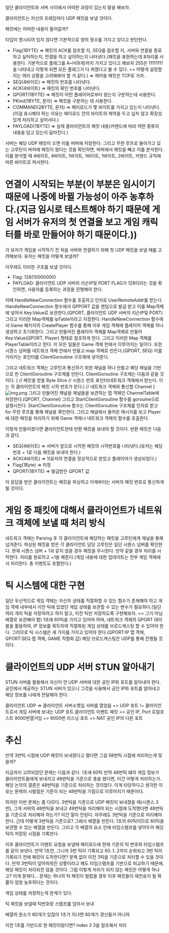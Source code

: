 일단 클라이언트와 서버 사이에서 어떠한 과정이 있는지 말을 해보자.

클라이언트는 자신의 프레임마다 UDP 패킷을 보낼 것이다.

패킷에는 어떠한 내용이 들어갈까?

타입이 명시되어 있지 않다면 기본적으로 양의 정수를 가지고 있다고 판단한다.
- Flag(1BYTE) => 패킷의 ACK를 참조할 지, SEQ를 참조할 지, 서버와 연결을 종료하고 싶어하는지, 연결을 하고 싶어하는지 나타낸다.(패킷을 표현하는데 8자리를 사용한다. 기본적으로 플래그를 A~H(8개)까지 가지고 있다고 해보자 255은 11111111을 나타내고 이렇게 되면 모든 플래그가 다 켜졌다고 볼 수 있다. => 어떻게 설정할지는 여러 상황을 고려해봐야 할 거 같다.) => 제어용 패킷은 TCP로 가자.
- SEQ(4바이트) => 패킷의 번호를 나타낸다.
- ACK(4바이트) => 패킷의 확인 번호를 나타낸다.
- QPORT(1BYTE) => 패킷이 어떤 플레이어로부터 왔는지 구분하는데 사용한다.
- PKind(1BYTE, 문자) => 패킷을 구분하는 데 사용한다.
- COMMAND(2BYTE, 문자) => 페이로드가 몇 바이트를 가지고 있는지 나타낸다.(이걸 표시해야 하는 이유는 페이로드 안의 바이트의 제약을 두고 싶지 않고 확장성 있게 처리하고 싶어서다.)
- PAYLOAD(?BYTE) => 실제 클라이언트의 패킷 내용(커맨드에 따라 어떤 종류의 내용을 담고 있는지 달라진다.)

서버는 해당 UDP 패킷이 오면 이를 버퍼에 저장한다.
그리고 무한 루프로 돌아가고 있는 고루틴이 버퍼에 패킷이 왔다는 것을 확인하면, 버퍼에서 패킷을 빼고 이를 분석한다.
이를 분석할 때 4바이트, 4바이트, 1바이트, 1바이트, 1바이트, 2바이트, 커맨드 규칙에 따른 바이트로 파서한다.

# 연결이 시작되는 부분(이 부분은 임시이기 때문에 나중에 바뀔 가능성이 아주 농후하다.(지금 임시로 테스트해야 하기 때문에 게임 서버가 유저의 첫 연결을 보고 게임 캐릭터를 바로 만들어야 하기 때문이다.))
각 유저가 게임을 시작하기 전 처음 서버와 연결하기 위해 첫 UDP 패킷을 보낼 때를 고려해보자.
유저는 패킷을 어떻게 보낼까?

아무래도 이러한 구조를 보낼 것이다.
- Flag: 128(10000000)
- PAYLOAD: 클라이언트 UDP 서버의 리슨IP및 PORT
  FLAG가 128이라는 것을 확인하면, 사용자를 등록하는 과정을 진행해야 한다.

이때 HandleNewConnection 함수를 호출하고 인자로 UserRemoteAddr를 받는다.
HandleNewConnection 함수에서 QPPORT 값을 랜덤으로 발급 받고
이를 Map객체에 넣어서 Key:Value로 보관한다.(QPORT, 클라이언트 UDP 서버의 리슨IP및 PORT) 그리고 이러한 Map객체를 IpTable이라고 지정한다.
HandleNewConnection 함수에서 Game 패키지의 CreatePlayer 함수를 통해 이후 게임 객체에 플레이어 객체를 하나 생성하고 초기화한다.
그리고 만들어진 플레이어 객체를 Map객체로 만들어 Key:Value(QPORT, Player) 형태로 참조하게 한다. 그리고 이러한 Map 객체를 PlayerTable이라고 한다.
이 모든 일들은 Game 객체 안에서 이루어지는 일이다.
또한 시퀀스 넘버를 네트워크 객체 안에서 만들고 map 객체로 만든다.(QPORT, SEQ) 이를 가리키는 포인터를 ClientGoroutine 구조체에 넣어준다.

그리고 네트워크 객체는 고루틴과 통신하기 위한 채널을 하나 만들고 해당 채널을 기반으로 한 ClientGoroutine 구조체를 만든다.
ClientGoroutine 구조체는 다음과 같을 것이다.
{
// 패킷을 받을 Byte Slice
// 시퀀스 번호 포인터(네트워크 객체에서 받는다. 이는 각 클라이언트의 패킷 시작 번호가 된다.)
// 네트워크 객체와 통신할 Channel
}
![img.png](img.png)
그리고 만들어진 채널을 채널들을 보관하는 맵 객체인 ChannelTable에 저장한다.(QPORT, Channel)
그리고 StartClientGoroutine 함수를 gorouine으로 실행시킨다.
StartClientGoroutine 함수는 ClientGoroutine 구조체를 인자로 받고 for 무한 루프를 통해 채널을 확인한다.
그리고 채널에서 들어온 메시지를 보고 Player에 대한 패킷을 처리하기 위해 Game 객체나 네트워크 객체의 함수를 호출한다.

이렇게 만들어졌다면 클라이언트한테 반환 패킷을 보내야 할 것이다.
반환 패킷은 다음과 같다.
- SEQ(4바이트) => 서버가 앞으로 시작한 패킷의 시작번호를 나타낸다.(유저는 해당 번호 + 1로 다음 패킷을 보내야 한다.)
- ACK(4바이트) => 1(유저의 연결을 정상적으로 받았고 플레이어가 생성되었다.)
- Flag(1Byte) => 미정
- QPORT(1BYTE) => 발급받은 QPORT 값

이 응답을 받은 클라이언트는 패킷을 파싱하고 이제부터는 서버의 패킷 번호로 통신하게 될 것이다.

# 게임 중 패킷에 대해서 클라이언트가 네트워크 객체에 보낼 때 처리 방식
네트워크 객체는 Parsing 후 각 클라이언트에 해당하는 패킷을 고루틴에게 채널을 통해 넘겨준다.
파싱된 패킷을 받은 각 클라이언트 담당 고루틴은 일단 시퀀스 넘버를 확인한다. 현재 시퀀스 넘버 + 1과 같지 않을 경우 패킷을 무시한다.
만약 같을 경우 처리를 시작한다. 처리를 완료하고 +1을 해준다.(게임 내용에 대한 업데이트는 전부 게임 객체에서 처리한다. 총 이벤트도 포함한다.)


# 틱 시스템에 대한 구현
일단 우선적으로 게임 객체는 자신의 상태를 직렬화할 수 있는 함수가 존재해야 하고
게임 객체 내부에서 이전 틱에 있었던 게임 상태를 보관할 수 있는 변수가 필요하다.(일단 여러 개의 틱을 저장하려고 하지 말고, 이전 틱만 저장하도록 구현해보자. => 그거 아님 배열로 보관해야 함)
1초에 60틱을 가지고 있어야 하며,
네트워크 객체의 QPORT 테이블을 활용하여, IP 정보를 획득하여 직렬화된 게임 상태를 브로드캐스팅 할 수 있어야 한다.
그러므로 틱 시스템은 세 가지를 가지고 있어야 한다.(QPORT:IP 맵 객체, QPORT:SEQ 맵 객체, GAME 직렬화 값)
해당 브로드캐스팅은 UDP를 통해 진행될 것이다.

# 클라이언트의 UDP 서버 STUN 알아내기
STUN 서버를 활용해서 자신이 연 UDP 서버에 대한 공인 IP와 포트를 알아내야 한다.
공인에서 제공하는 STUN 서버가 있으니 그것을 사용해서 공인 IP와 포트를 알아내고 해당 정보를 나에게 전달해야 한다.

클라이언트 UDP => 클라이언트 서버소켓임
서버를 열었음 => UDP 포트 != 클라이언트로서 게임 서버에 보내는 UDP 포트
클라이언트 이벤트 패킷 => 공인 IP, Port
로컬호스트 9000번열거임 => 9000번 리스닝 포트 => NAT 공인 IP의 다른 포트

# 추신
만약 3번틱 시점에 UDP 패킷이 보내졌다고 했다면 그걸 58번틱 시점에 처리하는게 맞을까?

지금까지 고려되었던 문제는 다음과 같다.
1초에 60틱
만약 48번틱 떄의 게임 정보가 클라이언트들에게 보내지고 48번틱을 기준으로 총을 쐈다면, 이건 어떻게 처리하는가.
해당 논의의 결론은 48번틱을 기준으로 처리하는 것이었다.
이게 타당하다고 생각한 이유는 문제의 시발점은 기준이 되는 48번틱을 기점으로 이루어지기 때문이다.

하지만 이번 문제는 좀 다르다.
3번틱을 기준으로 UDP 패킷이 보내졌을 때(시퀀스 3번), 그게 서버의 48번틱을 보내고 49번틱을 처리해야 되는 시점에 도착했다면 48번틱을 기준으로 처리해야 하는가?
이건 말이 안된다. 아무래도 3번틱을 기준으로 처리해야 한다.
근데 어떻게 3번틱을 기준으로?
그래서 배열을 만든다. 1초의 60틱이므로 60틱을 보관할 수 있는 배열을 만든다.
그리고 각 배열의 요소 안에 타임스탬프를 넣어두어 해당 틱이 저장된 시점을 기록한다.

이후 클라이언트가 이벤트 요청을 보낼때 페이로드에 현재 기준의 틱 번호와 타임스탬프를 같이 보낸다.
만약 1초안, 그니까 3번 틱이 기록되고 60..1..2까지 순회되고 3번 틱이 기록되기 전에 패킷이 도착한다면? 문제 없이 이전 3틱을 기준으로 처리할 수 있을 것이다.
만약 3번틱이 덮어씌워진 상황이라고 해도 타임스탬프를 기반으로 비교하기 때문에, 해당 패킷이 처리되진 않을 것이다.
그럼 이렇게 처리가 되지 않는 패킷은 어떻게 하냐고? 이게 문제다... 문제는 하나의 틱 패킷이 밀렸을 경우 이후 패킷들이 재전송이 될 확률이 엄청 농후하다는 것이다.

게임 상태를 저장하는게 한계가 있다.

틱 패킷을 보낼때 틱번호랑 스탬프를 담아서 보내

배열의 원소가 60개가 있잖아
1초가 지나면 60개가 갱신될거 아니야

이전 1초를 기반으로 한 패킷이왔다면?
index 3
3을 참조해서 처리